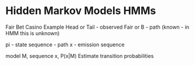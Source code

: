 # Hidden Markov Models HMMs
Fair Bet Casino Example 
Head or Tail - observed
Fair or B - path (known - in HMM this is unknown)

pi - state sequence - path 
x - emission sequence

model M, sequence x, P(x|M)
Estimate transition probabilities

<!--stackedit_data:
eyJoaXN0b3J5IjpbLTE0MDY0NzEwNTEsNjA5NDE2OTA2LDcxOT
Q2MTk2MSwzNTA4MzE2MjQsLTIwODg3NDY2MTIsNzMwOTk4MTE2
XX0=
-->